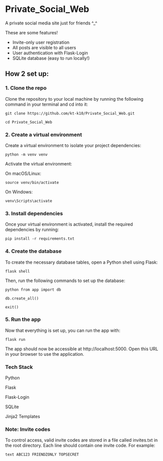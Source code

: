 # Private_Social_Web

A private social media site just for friends ^_^

 These are some features!
- Invite-only user registration
- All posts are visible to all users
- User authentication with Flask-Login
- SQLite database (easy to run locally!)

## How 2 set up:

### 1. Clone the repo
Clone the repository to your local machine by running the following command in your terminal and cd into it:

```git clone https://github.com/kt-k10/Private_Social_Web.git```

```cd Private_Social_Web ```

### 2. Create a virtual environment
Create a virtual environment to isolate your project dependencies:

```python -m venv venv ```

Activate the virtual environment:

On macOS/Linux:

```source venv/bin/activate ```

On Windows:

```venv\Scripts\activate ```

### 3. Install dependencies
Once your virtual environment is activated, install the required dependencies by running:

```pip install -r requirements.txt ```

### 4. Create the database
To create the necessary database tables, open a Python shell using Flask:

```flask shell ```

Then, run the following commands to set up the database:

```python from app import db```

```db.create_all()```

```exit()```

### 5. Run the app
Now that everything is set up, you can run the app with:

```flask run ```

The app should now be accessible at http://localhost:5000. Open this URL in your browser to use the application.

### Tech Stack
Python

Flask 

Flask-Login 

SQLite

Jinja2 Templates

### Note: Invite codes

To control access, valid invite codes are stored in a file called invites.txt in the root directory. Each line should contain one invite code. For example:

```text ABC123 FRIENDZONLY TOPSECRET ```




